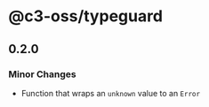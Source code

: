 # @c3-oss/typeguard

## 0.2.0

### Minor Changes

- Function that wraps an `unknown` value to an `Error`
